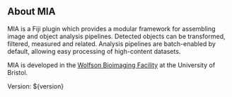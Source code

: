 About MIA
---------
MIA is a Fiji plugin which provides a modular framework for assembling image and object analysis pipelines.  Detected objects can be transformed, filtered, measured and related.  Analysis pipelines are batch-enabled by default, allowing easy processing of high-content datasets.

MIA is developed in the [Wolfson Bioimaging Facility](http://www.bristol.ac.uk/wolfson-bioimaging/) at the University of Bristol.

Version: ${version}